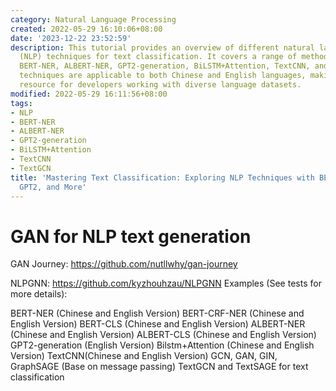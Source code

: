 ```yaml
---
category: Natural Language Processing
created: 2022-05-29 16:10:06+08:00
date: '2023-12-22 23:52:59'
description: This tutorial provides an overview of different natural language processing
  (NLP) techniques for text classification. It covers a range of methods, including
  BERT-NER, ALBERT-NER, GPT2-generation, BiLSTM+Attention, TextCNN, and TextGCN. These
  techniques are applicable to both Chinese and English languages, making it a valuable
  resource for developers working with diverse language datasets.
modified: 2022-05-29 16:11:56+08:00
tags:
- NLP
- BERT-NER
- ALBERT-NER
- GPT2-generation
- BiLSTM+Attention
- TextCNN
- TextGCN
title: 'Mastering Text Classification: Exploring NLP Techniques with BERT-NER, ALBERT-NER,
  GPT2, and More'
---
```


# GAN for NLP text generation

GAN Journey:
https://github.com/nutllwhy/gan-journey

NLPGNN:
https://github.com/kyzhouhzau/NLPGNN
Examples (See tests for more details):

BERT-NER (Chinese and English Version)
BERT-CRF-NER (Chinese and English Version)
BERT-CLS (Chinese and English Version)
ALBERT-NER (Chinese and English Version)
ALBERT-CLS (Chinese and English Version)
GPT2-generation (English Version)
Bilstm+Attention (Chinese and English Version)
TextCNN(Chinese and English Version)
GCN, GAN, GIN, GraphSAGE (Base on message passing)
TextGCN and TextSAGE for text classification

